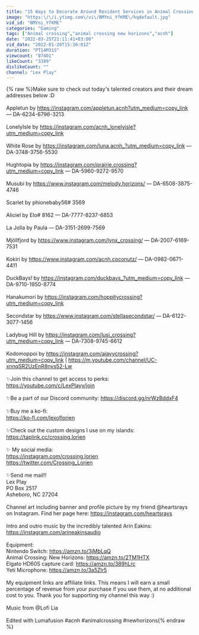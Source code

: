 ```yaml
---
title: "15 Ways to Decorate Around Resident Services in Animal Crossing 👀"
image: "https:\/\/i.ytimg.com\/vi\/BMYni_YfKME\/hqdefault.jpg"
vid_id: "BMYni_YfKME"
categories: "Gaming"
tags: ["Animal crossing","animal crossing new horizons","acnh"]
date: "2022-03-25T21:11:41+03:00"
vid_date: "2022-01-20T15:30:01Z"
duration: "PT14M31S"
viewcount: "87401"
likeCount: "3389"
dislikeCount: ""
channel: "Lex Play"
---
```

{% raw %}Make sure to check out today's talented creators and their dream addresses below :D<br /><br />Appletun by <a rel="nofollow" target="blank" href="https://instagram.com/appletun.acnh?utm_medium=copy_link">https://instagram.com/appletun.acnh?utm_medium=copy_link</a> — DA-6234-6796-3213<br /><br />LonelyIsle by <a rel="nofollow" target="blank" href="https://instagram.com/acnh_lonelyisle?utm_medium=copy_link">https://instagram.com/acnh_lonelyisle?utm_medium=copy_link</a><br /><br />White Rose by <a rel="nofollow" target="blank" href="https://instagram.com/luna.acnh_?utm_medium=copy_link">https://instagram.com/luna.acnh_?utm_medium=copy_link</a> — DA-3748-3756-5530<br /><br />Hughtopia by <a rel="nofollow" target="blank" href="https://instagram.com/prairie.crossing?utm_medium=copy_link">https://instagram.com/prairie.crossing?utm_medium=copy_link</a> — DA-5960-9272-9570<br /><br />Musubi by <a rel="nofollow" target="blank" href="https://www.instagram.com/melody.horizons/">https://www.instagram.com/melody.horizons/</a> — DA-6508-3875-4746<br /><br />Scarlet by phionebaby56# 3569<br /><br />Aliciel by Elo# 8162 — DA-7777-8237-6853<br /><br />La Jolla by Paula — DA-3151-2699-7569<br /><br />Mjöllfjord by <a rel="nofollow" target="blank" href="https://www.instagram.com/lynx_crossing/">https://www.instagram.com/lynx_crossing/</a> — DA-2007-6169-7531<br /><br />Kokiri by <a rel="nofollow" target="blank" href="https://www.instagram.com/acnh.coconutz/">https://www.instagram.com/acnh.coconutz/</a> — DA-0982-0671-4411<br /><br />DuckBays! by <a rel="nofollow" target="blank" href="https://instagram.com/duckbays_?utm_medium=copy_link">https://instagram.com/duckbays_?utm_medium=copy_link</a> — DA-9710-1950-8774<br /><br />Hanakumori by <a rel="nofollow" target="blank" href="https://instagram.com/hoppitycrossing?utm_medium=copy_link">https://instagram.com/hoppitycrossing?utm_medium=copy_link</a><br /><br />Secondstar by <a rel="nofollow" target="blank" href="https://www.instagram.com/stellasecondstar/">https://www.instagram.com/stellasecondstar/</a> — DA-6122-3077-1456<br /><br />Ladybug Hill by <a rel="nofollow" target="blank" href="https://instagram.com/lusi_crossing?utm_medium=copy_link">https://instagram.com/lusi_crossing?utm_medium=copy_link</a> — DA-7308-9745-6612<br /><br />Kodomoppoi by <a rel="nofollow" target="blank" href="https://instagram.com/ajayycrossing?utm_medium=copy_link">https://instagram.com/ajayycrossing?utm_medium=copy_link</a> | <a rel="nofollow" target="blank" href="https://m.youtube.com/channel/UC-xnnqSR2UzEnR8nys52-Lw">https://m.youtube.com/channel/UC-xnnqSR2UzEnR8nys52-Lw</a><br /><br />✨Join this channel to get access to perks: <a rel="nofollow" target="blank" href="https://youtube.com/c/LexPlayy/join">https://youtube.com/c/LexPlayy/join</a><br /><br />✨Be a part of our Discord community: <a rel="nofollow" target="blank" href="https://discord.gg/nrWzBddxF4">https://discord.gg/nrWzBddxF4</a><br /><br />✨Buy me a ko-fi:<br /><a rel="nofollow" target="blank" href="https://ko-fi.com/lexoflorien">https://ko-fi.com/lexoflorien</a><br /><br />✨Check out the custom designs I use on my islands: <a rel="nofollow" target="blank" href="https://taplink.cc/crossing.lorien">https://taplink.cc/crossing.lorien</a><br /><br />✨ My social media:<br /><a rel="nofollow" target="blank" href="https://instagram.com/crossing.lorien">https://instagram.com/crossing.lorien</a> <br /><a rel="nofollow" target="blank" href="https://twitter.com/Crossing_Lorien">https://twitter.com/Crossing_Lorien</a><br /><br />✨Send me mail!!<br />Lex Play<br />PO Box 2517 <br />Asheboro, NC 27204 <br /><br />Channel art including banner and profile picture by my friend @heartsrays on Instagram. Find her page here: <a rel="nofollow" target="blank" href="https://instagram.com/heartsrays">https://instagram.com/heartsrays</a><br /><br />Intro and outro music by the incredibly talented Arin Eakins: <a rel="nofollow" target="blank" href="https://instagram.com/arineakinsaudio">https://instagram.com/arineakinsaudio</a><br /><br />Equipment:<br />Nintendo Switch: <a rel="nofollow" target="blank" href="https://amzn.to/3jMbLqQ">https://amzn.to/3jMbLqQ</a><br />Animal Crossing: New Horizons: <a rel="nofollow" target="blank" href="https://amzn.to/2TM1HTX">https://amzn.to/2TM1HTX</a><br />Elgato HD60S capture card: <a rel="nofollow" target="blank" href="https://amzn.to/389hLrc">https://amzn.to/389hLrc</a><br />Yeti Microphone: <a rel="nofollow" target="blank" href="https://amzn.to/3a5Zlr5">https://amzn.to/3a5Zlr5</a><br /><br />My equipment links are affiliate links. This means I will earn a small percentage of revenue from your purchase if you use them, at no additional cost to you. Thank you for supporting my channel this way :)<br /><br />Music from @Lofi Lia <br /><br />Edited with Lumafusion #acnh #animalcrossing #newhorizons{% endraw %}

